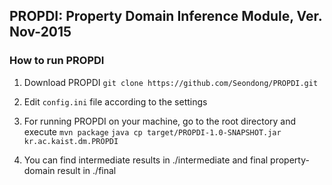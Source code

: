 ## PROPDI: Property Domain Inference Module,  Ver. Nov-2015  

### How to run PROPDI

1. Download PROPDI
`git clone https://github.com/Seondong/PROPDI.git `

2. Edit `config.ini` file according to the settings

3. For running PROPDI on your machine, go to the root directory and execute
`mvn package`
`java cp target/PROPDI-1.0-SNAPSHOT.jar kr.ac.kaist.dm.PROPDI`

4. You can find intermediate results in ./intermediate and final property-domain result in ./final 
